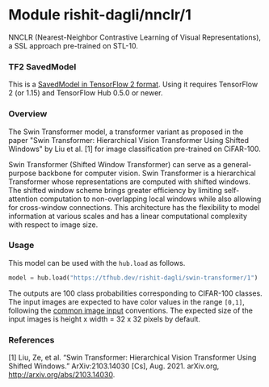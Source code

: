 # Module rishit-dagli/nnclr/1

NNCLR (Nearest-Neighbor Contrastive Learning of Visual Representations), a SSL approach pre-trained on STL-10.

<!-- task: image-classification -->
<!-- network-architecture: nnclr -->
<!-- dataset: stl10 -->
<!-- fine-tunable: false -->
<!-- license: apache-2.0 -->
<!-- format: saved_model_2 -->
<!-- asset-path: https://storage.googleapis.com/rishit-dagli/nnclr_model/saved_model.tar.gz -->
<!-- colab: https://colab.research.google.com/github/keras-team/keras-io/blob/master/examples/vision/ipynb/swin_transformers.ipynb -->

### TF2 SavedModel
This is a [SavedModel in TensorFlow 2 format](https://www.tensorflow.org/hub/tf2_saved_model). Using it requires TensorFlow 2 (or 1.15) and TensorFlow Hub 0.5.0 or newer.

### Overview

The Swin Transformer model, a transformer variant as proposed in the paper "Swin Transformer: Hierarchical Vision Transformer Using Shifted Windows" by Liu et al. [1] for image classification pre-trained on CiFAR-100.

Swin Transformer (Shifted Window Transformer) can serve as a general-purpose backbone for computer vision. Swin Transformer is a hierarchical Transformer whose representations are computed with shifted windows. The shifted window scheme brings greater efficiency by limiting self-attention computation to non-overlapping local windows while also allowing for cross-window connections. This architecture has the flexibility to model information at various scales and has a linear computational complexity with respect to image size.

### Usage

This model can be used with the `hub.load` as follows.

```py
model = hub.load("https://tfhub.dev/rishit-dagli/swin-transformer/1")
```

The outputs are 100 class probabilities corresponding to CIFAR-100 classes. The input images are expected to have color values in the range `[0,1]`, following the [common image input](https://www.tensorflow.org/hub/common_signatures/images#input) conventions. The expected size of the input images is height x width = 32 x 32 pixels by default.

### References

[1] Liu, Ze, et al. “Swin Transformer: Hierarchical Vision Transformer Using Shifted Windows.” ArXiv:2103.14030 [Cs], Aug. 2021. arXiv.org, http://arxiv.org/abs/2103.14030.